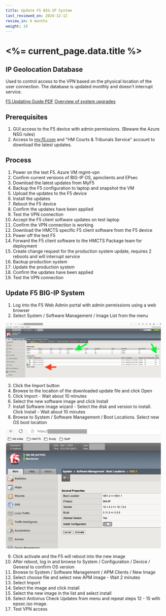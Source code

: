 ```yaml
---
title: Update F5 BIG-IP System
last_reviewed_on: 2024-12-12
review_in: 6 months
weight: 10
---
```


# <%= current_page.data.title %>

## IP Geolocation Database

Used to control access to the VPN based on the physical location of the user connection. The database is updated monthly and doesn't interrupt service.

[F5 Updating Guide PDF](https://www.f5.com/pdf/deployment-guides/bigip-update-upgrade-guide.pdf)
[Overview of system upgrades](https://my.f5.com/manage/s/article/K84554955)

## Prerequisites

1. GUI access to the F5 device with admin permissions. (Beware the Azure NSG rules)
2. Access to [my.f5.com](https://my.f5.com) and "HM Courts & Tribunals Service" account to download the latest updates.

## Process

1. Power on the test F5. Azure VM mgmt-vpn
2. Confirm current versions of BIG-IP OS, apmclients and EPsec
3. Download the latest updates from MyF5
4. Backup the F5 configuration to laptop and snapshot the VM
5. Upload the updates to the F5 device
6. Install the updates
7. Reboot the F5 device
8. Confirm the updates have been applied
9. Test the VPN connection
10. Accept the F5 client software updates on test laptop
11. Confirm the VPN connection is working
12. Download the HMCTS specific F5 client software from the F5 device
13. Power off the test F5
14. Forward the F5 client software to the HMCTS Package team for deployment
15. Create change request for the production system update, requires 2 reboots and will interrupt service
16. Backup production system
17. Update the production system
18. Confirm the updates have been applied
19. Test the VPN connection

## Update F5 BIG-IP System

1. Log into the F5 Web Admin portal with admin permissions using a web browser
2. Select System / Software Management / Image List from the menu

![Available software](../images/f5_os_install.png)

3. Click the Import button
4. Browse to the location of the downloaded update file and click Open
5. Click Import - Wait about 10 minutes
6. Select the new software image and click Install
7. Install Software image wizard - Select the disk and version to install. Click Install - Wait about 10 minutes
8. Browse to System / Software Management / Boot Locations. Select new OS boot location

![Boot Image](../images/f5_os_boot.png)

9. Click activate and the F5 will reboot into the new image
10. After reboot, log in and browse to System / Configuration / Device / General to confirm OS version
11. Browse to System / Software Management / APM Clients / New Image
12. Select choose file and select new APM image - Wait 2 minutes
13. Select Import
14. Select the image and click install
15. Select the new image in the list and select install
16. Select Antivirus Check Updates from menu and repeat steps 12 - 15 with epsec.iso image.
17. Test VPN access
